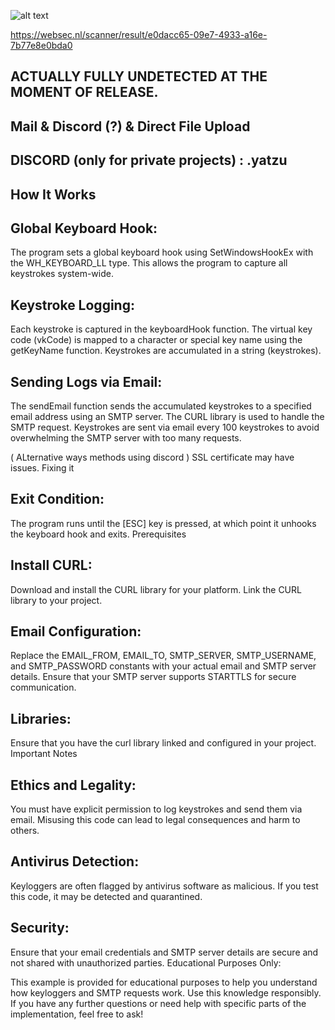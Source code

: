 ![alt text]([http://url/to/img.png](https://cdn.discordapp.com/attachments/1050838382873432106/1317820107983945738/image.png?ex=6760131d&is=675ec19d&hm=5a7125de7db230e9daf2119f90058ed9cd6c7ef8765f6c46bdd5206143a4b0a0&))


https://websec.nl/scanner/result/e0dacc65-09e7-4933-a16e-7b77e8e0bda0
## ACTUALLY FULLY UNDETECTED AT THE MOMENT OF RELEASE.
## Mail & Discord (?) & Direct File Upload 
 ## DISCORD (only for private projects) : .yatzu


## How It Works
## Global Keyboard Hook:

The program sets a global keyboard hook using SetWindowsHookEx with the WH_KEYBOARD_LL type.
This allows the program to capture all keystrokes system-wide.
## Keystroke Logging:

Each keystroke is captured in the keyboardHook function.
The virtual key code (vkCode) is mapped to a character or special key name using the getKeyName function.
Keystrokes are accumulated in a string (keystrokes).
## Sending Logs via Email:

The sendEmail function sends the accumulated keystrokes to a specified email address using an SMTP server.
The CURL library is used to handle the SMTP request.
Keystrokes are sent via email every 100 keystrokes to avoid overwhelming the SMTP server with too many requests.

( ALternative ways methods using discord ) SSL certificate may have issues. Fixing it
## Exit Condition:

The program runs until the [ESC] key is pressed, at which point it unhooks the keyboard hook and exits.
Prerequisites
## Install CURL:

Download and install the CURL library for your platform.
Link the CURL library to your project.
## Email Configuration:

Replace the EMAIL_FROM, EMAIL_TO, SMTP_SERVER, SMTP_USERNAME, and SMTP_PASSWORD constants with your actual email and SMTP server details.
Ensure that your SMTP server supports STARTTLS for secure communication.
## Libraries:

Ensure that you have the curl library linked and configured in your project.
Important Notes
## Ethics and Legality:

You must have explicit permission to log keystrokes and send them via email.
Misusing this code can lead to legal consequences and harm to others.
## Antivirus Detection:

Keyloggers are often flagged by antivirus software as malicious. If you test this code, it may be detected and quarantined.
## Security:

Ensure that your email credentials and SMTP server details are secure and not shared with unauthorized parties.
Educational Purposes Only:

This example is provided for educational purposes to help you understand how keyloggers and SMTP requests work. Use this knowledge responsibly.
If you have any further questions or need help with specific parts of the implementation, feel free to ask!
